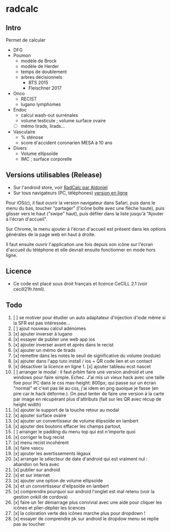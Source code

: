 ﻿# radcalc

## Intro

Permet de calculer
* DFG
* Poumon
    * modèle de Brock
    * modèle de Herder
    * temps de doublement
    * arbres décisionnels
        * BTS 2015
        * Fleischner 2017
* Onco
    * RECIST
    * lugano lymphomes
* Endoc
    * calcul wash-out surrénales
    * volume testicule ; volume surface ovaire
    * [ ] mémo tirads, lirads...
* Vasculaire
    * % sténose
    * score d'accident coronarien MESA à 10 ans
* Divers
    * Volume ellipsoïde
    * IMC ; surface corporelle

## Versions utilisables (Release)
* Sur l'android store, voir [RadCalc par Aldoniel](https://play.google.com/store/apps/details?id=io.aldoniel.radcalc)
* Sur tous navigateurs (PC, téléphones) [version en ligne](https://aldoniel.github.io/radcalc/)

Pour iOS(c), il faut ouvrir la version navigateur dans Safari, puis dans le menu du bas, toucher "partager" (l'icône boîte avec une flèche haute), puis glisser vers le haut ("swipe" haut), puis défiler dans la liste jusqu'à "Ajouter à l'écran d'accueil".

Sur Chrome, le menu ajouter à l'écran d'accueil est présent dans les options générales de la page web en haut à droite.

Il faut ensuite ouvrir l'application une fois depuis son icône sur l'écran d'accueil du téléphone et elle devrait ensuite fonctionner en mode hors ligne.

## Licence
* Ce code est placé sous droit français et licence CeCILL 2.1 (voir cecill21fr.html).

## Todo
1. [ ] se motiver pour étudier un auto adaptateur d'injection d'iode même si la SFR est pas intéressée...
1. [ ] ajout nouveau calcul adénomes
1. [x] ajouter inverser à lugano
1. [x] essayer de publier une web app ios
1. [x] ajouter inverser avant et après dans le recist
1. [x] ajouter un mémo de tirads
1. [x] remettre dans les notes le seuil de significative du volume (nodule)
1. [x] ajouter dans l'app tuto install / ios + QR code lien et un contact
1. [x] désactiver la licence en ligne
​1. [x] ajouter tableau ecst nascet
1. [ ] arranger le modal : il faut prblm faire une version android et une windows pour faire simple. Echec. J'ai mis un vieux hack avec une taille fixe pour PC dans le css max-height: 800px; qui passe sur un écran "normal" et c'est pas lié au css, j'ai idem en png quoique je fasse (en pire car le hack déforme.). On peut tenter de faire une version à la carte par image en récupérant plus d'attributs (fait sur les QR avec récup de height width)
1. [x] ajouter le support de la touche retour au modal
1. [x] ajouter surface ovaire
1. [x] ajouter un convertisseur de volume élipsoïde en lambert
1. [x] ajouter des boutons effacer les champs partout, 
1. [ ] arranger le padding du menu top qui est n'importe quoi
1. [x] corriger le bug recist
1. [x] menu recist incohérent
1. [x] faire vascu
1. [x] ajouter les avertissements légaux
1. [x] arranger le sélecteur de date d'android qui est vraiment nul : abandon on fera avec
1. [x] publier sur android
1. [x] et sur internet
1. [x] ajouter une option de volume ellipsoïde
1. [x] et un convertisseur d'elipsoïde en lambert
1. [x] comprendre pourquoi sur android l'onglet est mal retenu (voir la gestion onkill de cordova)
1. [x] faire un 1er démarrage plus convivial avec une aide pour cliquer les icônes et plier-déplier les licences
1. [x] la coloration verte des icônes marche plus pour dropdown !
1. [x] essayer de comprendre pk sur android le dropdow menu se replie pas au toucher
